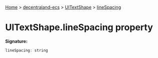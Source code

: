 [Home](./index) &gt; [decentraland-ecs](./decentraland-ecs.md) &gt; [UITextShape](./decentraland-ecs.uitextshape.md) &gt; [lineSpacing](./decentraland-ecs.uitextshape.linespacing.md)

# UITextShape.lineSpacing property


**Signature:**
```javascript
lineSpacing: string
```
